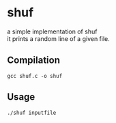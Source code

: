 # shuf
a simple implementation of shuf\
it prints a random line of a given file.

## Compilation

`gcc shuf.c -o shuf`

## Usage

`./shuf inputfile`
